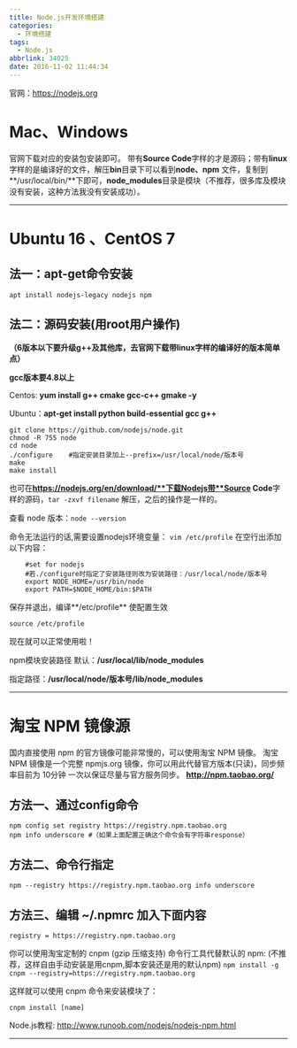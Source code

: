 ```yaml
---
title: Node.js开发环境搭建
categories:
  - 环境搭建
tags:
  - Node.js
abbrlink: 34025
date: 2016-11-02 11:44:34
---
```



官网：https://nodejs.org 
# Mac、Windows
官网下载对应的安装包安装即可。
带有**Source Code**字样的才是源码；带有**linux** 字样的是编译好的文件，解压**bin**目录下可以看到**node、npm** 文件，复制到**/usr/local/bin/**下即可，**node_modules**目录是模块（不推荐，很多库及模块没有安装，这种方法我没有安装成功）。

---

# Ubuntu 16 、CentOS 7 
## 法一：apt-get命令安装

```
apt install nodejs-legacy nodejs npm
```

## 法二：源码安装(用root用户操作)
 
**（6版本以下要升级g++及其他库，去官网下载带linux字样的编译好的版本简单点）**

**gcc版本要4.8以上**

Centos: **yum install g++ cmake gcc-c++ gmake -y**           

Ubuntu：**apt-get install python build-essential gcc g++**   

```
git clone https://github.com/nodejs/node.git
chmod -R 755 node
cd node
./configure    #指定安装目录加上--prefix=/usr/local/node/版本号
make
make install
```

也可在**https://nodejs.org/en/download/**下载Nodejs带**Source Code**字样的源码，`tar -zxvf filename` 解压，之后的操作是一样的。

查看 node 版本：`node --version`

命令无法运行的话,需要设置nodejs环境变量：
`vim /etc/profile`
在空行出添加以下内容：

```
	#set for nodejs
	#若./configure时指定了安装路径则改为安装路径：/usr/local/node/版本号
	export NODE_HOME=/usr/bin/node  	
	export PATH=$NODE_HOME/bin:$PATH
```

保存并退出，编译**/etc/profile** 使配置生效

`source /etc/profile`

现在就可以正常使用啦！

npm模块安装路径
默认：**/usr/local/lib/node_modules**

指定路径：**/usr/local/node/版本号/lib/node_modules**

---

# 淘宝 NPM 镜像源
国内直接使用 npm 的官方镜像可能非常慢的，可以使用淘宝 NPM 镜像。
淘宝 NPM 镜像是一个完整 npmjs.org 镜像，你可以用此代替官方版本(只读)，同步频率目前为 10分钟 一次以保证尽量与官方服务同步。
**http://npm.taobao.org/**
## 方法一、通过config命令

```
npm config set registry https://registry.npm.taobao.org
npm info underscore #（如果上面配置正确这个命令会有字符串response） 
```

## 方法二、命令行指定
`npm --registry https://registry.npm.taobao.org info underscore` 

## 方法三、编辑 ~/.npmrc 加入下面内容
`registry = https://registry.npm.taobao.org`

你可以使用淘宝定制的 cnpm (gzip 压缩支持) 命令行工具代替默认的 npm:
(不推荐，这样自由手动安装是用cnpm,脚本安装还是用的默认npm)
`npm install -g cnpm --registry=https://registry.npm.taobao.org`

这样就可以使用 cnpm 命令来安装模块了：

`cnpm install [name]`


Node.js教程:
http://www.runoob.com/nodejs/nodejs-npm.html

---